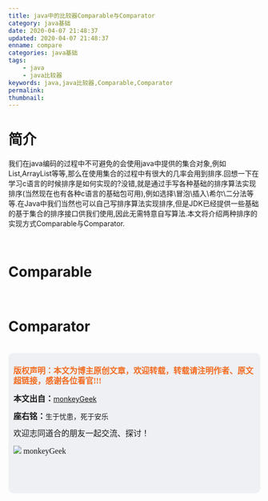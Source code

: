 ```yaml
---
title: java中的比较器Comparable与Comparator
category: java基础
date: 2020-04-07 21:48:37
updated: 2020-04-07 21:48:37
enname: compare
categories: java基础
tags:
	- java
	- java比较器
keywords: java,java比较器,Comparable,Comparator
permalink:
thumbnail:
---
```


# 简介

我们在java编码的过程中不可避免的会使用java中提供的集合对象,例如List,ArrayList等等,那么在使用集合的过程中有很大的几率会用到排序.回想一下在学习c语言的时候排序是如何实现的?<!--more-->没错,就是通过手写各种基础的排序算法实现排序(当然现在也有各种c语言的基础包可用),例如选择\冒泡\插入\希尔\二分法等等.在Java中我们当然也可以自己写排序算法实现排序,但是JDK已经提供一些基础的基于集合的排序接口供我们使用,因此无需特意自写算法.本文将介绍两种排序的实现方式Comparable与Comparator.

</br>

# Comparable





</br>

# Comparator







</br>

<script>
var _hmt = _hmt || [];
(function() {
  var hm = document.createElement("script");
  hm.src = "https://hm.baidu.com/hm.js?2f798e6b269c8a40f12bef25d7f1876d";
  var s = document.getElementsByTagName("script")[0]; 
  s.parentNode.insertBefore(hm, s);
})();
</script>

<div style="height:260px; background-color:rgb(238,240,244); padding:10px;border-radius:10px;">
    <p style="color:#f36c21;font:bold 16px/20px 'kaiTi';">
      版权声明：本文为博主原创文章，欢迎转载，转载请注明作者、原文超链接，感谢各位看官!!!
    </p>
    <p>
      <span style="font:bold 16px/20px 'kaiTi';">本文出自：</span><a href="https://monkeyGeek369.github.io">monkeyGeek</a> 
    </p>
    <p>
      <span style="font:bold 16px/20px 'kaiTi';">座右铭：</span><span>生于忧患，死于安乐</span> 
    </p>
    <p>
      <span style="font:16px/20px 'kaiTi';">欢迎志同道合的朋友一起交流、探讨！</span> 
    </p>
    <img style="height:auto; width:auto;flot:left;" src="../../../../image/monkey64.png" /><span style="font:16px/20px 'kaiTi';flot:left;">   monkeyGeek</span>


